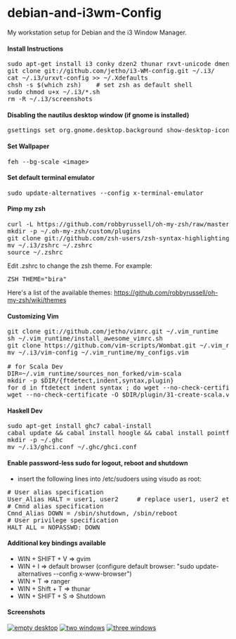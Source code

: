 # debian-and-i3wm-Config

My workstation setup for Debian and the i3 Window Manager. 


#### Install Instructions
<pre>
sudo apt-get install i3 conky dzen2 thunar rxvt-unicode dmenu ranger feh volumeicon-alsa zsh
git clone git://github.com/jetho/i3-WM-config.git ~/.i3/
cat ~/.i3/urxvt-config >> ~/.Xdefaults
chsh -s $(which zsh)    # set zsh as default shell
sudo chmod u+x ~/.i3/*.sh
rm -R ~/.i3/screenshots
</pre>


#### Disabling the nautilus desktop window (if gnome is installed)
<pre>gsettings set org.gnome.desktop.background show-desktop-icons false</pre>


#### Set Wallpaper
<pre>feh --bg-scale &lt;image&gt;</pre>


#### Set default terminal emulator
<pre>sudo update-alternatives --config x-terminal-emulator</pre>


#### Pimp my zsh
<pre>
curl -L https://github.com/robbyrussell/oh-my-zsh/raw/master/tools/install.sh | sh
mkdir -p ~/.oh-my-zsh/custom/plugins
git clone git://github.com/zsh-users/zsh-syntax-highlighting.git ~/.oh-my-zsh/custom/plugins/zsh-syntax-highlighting
mv ~/.i3/zshrc ~/.zshrc
source ~/.zshrc
</pre>
Edit .zshrc to change the zsh theme. For example:
<pre>ZSH_THEME="bira"</pre>
Here's a list of the available themes: https://github.com/robbyrussell/oh-my-zsh/wiki/themes


#### Customizing Vim
<pre>
git clone git://github.com/jetho/vimrc.git ~/.vim_runtime
sh ~/.vim_runtime/install_awesome_vimrc.sh
git clone https://github.com/vim-scripts/Wombat.git ~/.vim_runtime/sources_non_forked/wombat
mv ~/.i3/vim-config ~/.vim_runtime/my_configs.vim

# for Scala Dev
DIR=~/.vim_runtime/sources_non_forked/vim-scala
mkdir -p $DIR/{ftdetect,indent,syntax,plugin} 
for d in ftdetect indent syntax ; do wget --no-check-certificate -O $DIR/$d/scala.vim https://raw.github.com/scala/scala-dist/master/tool-support/src/vim/$d/scala.vim ;done
wget --no-check-certificate -O $DIR/plugin/31-create-scala.vim https://raw.github.com/scala/scala-dist/master/tool-support/src/vim/plugin/31-create-scala.vim
</pre>


#### Haskell Dev
<pre>
sudo apt-get install ghc7 cabal-install
cabal update && cabal install hoogle && cabal install pointfree && cabal install hlint 
mkdir -p ~/.ghc
mv ~/.i3/ghci.conf ~/.ghc/ghci.conf
</pre>


#### Enable password-less sudo for logout, reboot and shutdown
- insert the following lines into /etc/sudoers using visudo as root:
<pre>
# User alias specification
User_Alias HALT = user1, user2     # replace user1, user2 etc. with real user names
# Cmnd alias specification
Cmnd_Alias DOWN = /sbin/shutdown, /sbin/reboot
# User privilege specification
HALT ALL = NOPASSWD: DOWN
</pre>


#### Additional key bindings available
- WIN + SHIFT + V => gvim
- WIN + I => default browser (configure default browser: "sudo update-alternatives --config x-www-browser")
- WIN + T => ranger
- WIN + Shift + T => thunar
- WIN + SHIFT + S => Shutdown


#### Screenshots
[![empty desktop](https://github.com/jetho/i3wm-Config/raw/master/screenshots/screenshot1-th.png)](https://github.com/jetho/i3wm-Config/raw/master/screenshots/screenshot1.png)
[![two windows](https://github.com/jetho/i3wm-Config/raw/master/screenshots/screenshot2-th.png)](https://github.com/jetho/i3wm-Config/raw/master/screenshots/screenshot2.png)
[![three windows](https://github.com/jetho/i3wm-Config/raw/master/screenshots/screenshot3-th.png)](https://github.com/jetho/i3wm-Config/raw/master/screenshots/screenshot3.png)

